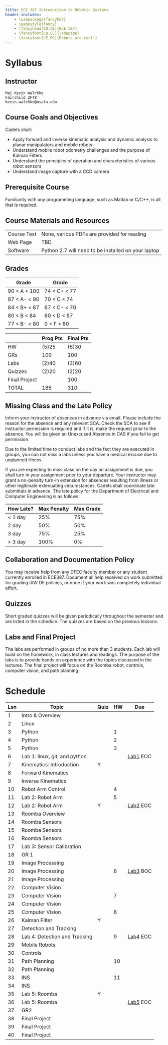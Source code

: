```yaml
---
title: ECE 387 Introduction to Robotic Systems
header-includes:
    - \usepackage{fancyhdr}
    - \pagestyle{fancy}
    - \fancyhead[CO,CE]{ECE 387}
    - \fancyfoot[CO,CE]{\thepage}
    - \fancyfoot[LE,RO]{Robots are cool!}
---
```


# Syllabus

## Instructor

	Maj Kevin Walchko
	Fairchild 2F48
	kevin.walchko@usafa.edu

## Course Goals and Objectives

Cadets shall:

- Apply forward and inverse kinematic analysis and dynamic analysis to planar manipulators and mobile robots
- Understand mobile robot odometry challenges and the purpose of Kalman Filters
- Understand the principles of operation and characteristics of various robot sensors
- Understand image capture with a CCD camera

## Prerequisite Course

Familiarity with any programming language, such as Matlab or C/C++, is all that
is required.

## Course Materials and Resources

| | |
|-------------|-----------------------------------------------------|
| Course Text | None, various PDFs are provided for reading         |
| Web Page    | TBD                                                 |
| Software    | Python 2.7 will need to be installed on your laptop |

## Grades

| Grade        | Grade        |
|--------------|--------------|
| 90 < A < 100 | 74 < C+ < 77 |
| 87 < A- < 90 | 70 < C  < 74 |
| 84 < B+ < 87 | 67 < C- < 70 |
| 80 < B < 84  | 60 < D  < 67 |
| 77 < B- < 80 |  0 < F  < 60 |

|               | Prog Pts | Final Pts |
|---------------|----------|-----------|
| HW            | (5)25    | (6)30     |
| GRs           | 100      | 100       |
| Labs          | (2)40    | (3)60     |
| Quizzes       | (2)20    | (2)20     |
| Final Project |          | 100       |
| TOTAL         | 185      | 310       |

## Missing Class and the Late Policy

Inform your instructor of absences in advance via email. Please include the reason for the absence and any relevant SCA. Check the SCA to see if instructor permission is required and if it is, make the request prior to the absence. You will be given an Unexcused Absence in CAS if you fail to get permission.

Due to the limited time to conduct labs and the fact they are executed in groups, you can not miss a labs unless you have a medical excuse due to unplanned illness.

If you are expecting to miss class on the day an assignment is due, you shall turn in your assignment prior to your departure. Your instructor may grant a no-penalty turn-in extension for absences resulting from illness or other legitimate extenuating circumstances. Cadets shall coordinate late submittals in advance. The late policy for the Department of Electrical and Computer Engineering is as follows:

| How Late? | Max Penalty | Max Grade |
|-----------|-------------|-----------|
| < 1 day   | 25%         | 75%       |
|   2 day   | 50%         | 50%       |
|   3 day   | 75%         | 25%       |
| > 3 day   | 100%        | 0%        |

## Collaboration and Documentation Policy

You may receive help from any DFEC faculty member or any student currently enrolled in ECE387. Document all help received on work submitted for grading IAW DF policies, or none if your work was completely individual effort.

## Quizzes

Short graded quizzes will be given periodically throughout the semester and are listed in the schedule. The quizzes are based on the previous lessons.

## Labs and Final Project

The labs are performed in groups of no more than 3 students. Each lab will build
on the homework, in class lectures and readings. The purpose of the labs is to
provide hands on experience with the topics discussed in the lectures. The final project will focus on the Roomba robot, controls, computer vision, and path planning.


# Schedule

| Lsn | Topic                         | Quiz | HW | Due       |
|-----|-------------------------------|------|----|-----------|
| 1   | Intro & Overview              |      |    | |
| 2   | Linux                         |      |    | |
| 3   | Python                        |      | 1  | |
| 4   | Python                        |      | 2  | |
| 5   | Python                        |      | 3  | |
| 6   | Lab 1: linux, git, and python |      |    | [Lab1](lab1.pdf) EOC |
| 7   | Kinematics: Introduction      | Y    |    | |
| 8   | Forward Kinematics            |      |    | |
| 9   | Inverse Kinematics            |      |    | |
| 10  | Robot Arm Control             |      | 4  | |
| 11  | Lab 2: Robot Arm              |      | 5  | |
| 12  | Lab 2: Robot Arm              | Y    |    | [Lab2]() EOC |
| 13  | Roomba Overview               |      |    | |
| 14  | Roomba Sensors                |      |    | |
| 15  | Roomba Sensors                |      |    | |
| 16  | Roomba Sensors                |      |    | |
| 17  | Lab 3: Sensor Calibration     |      |    | |
| 18  | GR 1                          |      |    | |
| 19  | Image Processing              |      |    | |
| 20  | Image Processing              |      | 6  | [Lab3]() BOC |
| 21  | Image Processing              |      |    | |
| 22  | Computer Vision               |      |    | |
| 23  | Computer Vision               |      | 7  | |
| 24  | Computer Vision               |      |    | |
| 25  | Computer Vision               |      | 8  | |
| 26  | Kalman Filter                 | Y    |    | |
| 27  | Detection and Tracking        |      |    | |
| 28  | Lab 4: Detection and Tracking |      | 9  | [Lab4]() EOC |
| 29  | Mobile Robots                 |      |    | |
| 30  | Controls                      |      |    | |
| 31  | Path Planning                 |      | 10 | |
| 32  | Path Planning                 |      |    | |
| 33  | INS                           |      | 11 | |
| 34  | INS                           |      |    | |
| 35  | Lab 5: Roomba                 | Y    |    | |
| 36  | Lab 5: Roomba                 |      |    | [Lab5]() EOC |
| 37  | GR2                           |      |    | |
| 38  | Final Project                 |      |    | |
| 39  | Final Project                 |      |    | |
| 40  | Final Project                 |      |    | |
